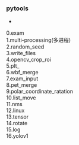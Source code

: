 ### pytools  
-  
0.exam  
1.multi-processing(多进程)  
2.random_seed  
3.write_files  
4.opencv_crop_roi  
5.plt_  
6.wbf_merge  
7.exam_input  
8.pet_merge  
9.polar_coordinate_ratation  
10.list_move  
11.nms  
12.linux  
13.tensor  
14.rotate  
15.log  
16.yolov1  
